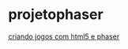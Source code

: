 # projetophaser

[criando jogos com html5 e phaser](http://www.paulotrentin.com.br/category/programacao/criando-jogos-com-html5-e-phaser/page/2/)
